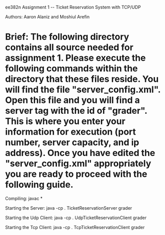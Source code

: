 ee382n Assignment 1 -- Ticket Reservation System with TCP/UDP

Authors: Aaron Alaniz and Moshiul Arefin

Brief: The following directory contains all source needed for assignment 1. Please execute the following commands within the directory that these files reside. You will find the file "server_config.xml". Open this file and you will find a server tag with the id of "grader". This is where you enter your information for execution (port number, server capacity, and ip address). Once you have edited the "server_config.xml" appropriately you are ready to proceed with the following guide.
==============================================================

Compiling:
javac *

Starting the Server:
java -cp . TicketReservationServer grader

Starting the Udp Client:
java -cp . UdpTicketReservationClient grader

Starting the Tcp Client:
java -cp . TcpTicketReservationClient grader